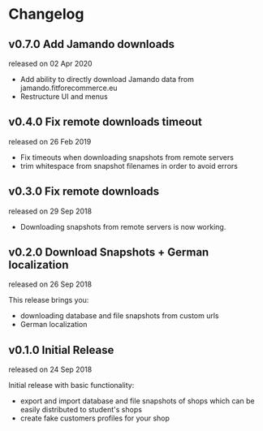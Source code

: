 # Changelog

## v0.7.0 Add Jamando downloads
released on 02 Apr 2020

* Add ability to directly download Jamando data from jamando.fitforecommerce.eu
* Restructure UI and menus

## v0.4.0 Fix remote downloads timeout
released on 26 Feb 2019

* Fix timeouts when downloading snapshots from remote servers
* trim whitespace from snapshot filenames in order to avoid errors

## v0.3.0 Fix remote downloads
released on 29 Sep 2018

* Downloading snapshots from remote servers is now working.

## v0.2.0 Download Snapshots + German localization
released on 26 Sep 2018

This release brings you:

* downloading database and file snapshots from custom urls
* German localization

## v0.1.0 Initial Release
released on 24 Sep 2018

Initial release with basic functionality:

* export and import database and file snapshots of shops which can be easily distributed to student's shops
* create fake customers profiles for your shop